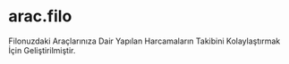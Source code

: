 # arac.filo
Filonuzdaki Araçlarınıza Dair Yapılan Harcamaların Takibini Kolaylaştırmak İçin Geliştirilmiştir. 
